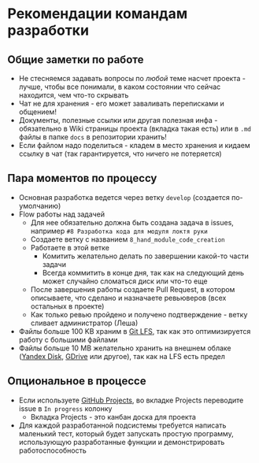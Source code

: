 # Рекомендации командам разработки 

## Общие заметки по работе

- Не стесняемся задавать вопросы по *любой* теме насчет проекта - лучше, чтобы все понимали, в каком состоянии что сейчас находится, чем что-то скрывать
- Чат не для хранения - его может заваливать переписками и общением!
- Документы, полезные ссылки или другая полезная инфа - обязательно в Wiki страницы проекта (вкладка такая есть) или в `.md` файлы в папке `docs` в репозитории хранить!
- Если файлом надо поделиться - кладем в место хранения и кидаем ссылку в чат (так гарантируется, что ничего не потеряется)

## Пара моментов по процессу

- Основная разработка ведется через ветку `develop` (создается по-умолчанию)
- Flow работы над задачей
  - Для нее обязательно должна быть создана задача в issues, например `#8 Разработка кода для модуля локтя руки`  
  - Создаете ветку с названием `8_hand_module_code_creation`
  - Работаете в этой ветке
    - Комитить желательно делать по завершении какой-то части задачи
    - Всегда коммитить в конце дня, так как на следующий день может случайно сломаться диск или что-то еще
  - После завершения работы создаете Pull Request, в котором описываете, что сделано и назначаете ревьюверов (всех остальных в проекте)
  - Как только ревью пройдено и получено подтверждение - ветку сливает администратор (Леша)
- Файлы больше 100 KB храним в [Git LFS](https://git-lfs.github.com/), так как это оптимизируется работу с большими файлами
- Файлы больше 10 MB желательно хранить на внешнем облаке ([Yandex Disk](https://disk.yandex.ru/), [GDrive](https://www.google.com/intl/ru_ru/drive/) или другое), так как на LFS есть предел

## Опциональное в процессе

- Если используете [GitHub Projects](https://docs.github.com/en/issues/planning-and-tracking-with-projects/learning-about-projects/about-projects), во вкладке Projects переводите issue в `In progress` колонку
  - Вкладка Projects - это канбан доска для проекта
- Для каждой разработанной подсистемы требуется написать маленький тест, который будет запускать простую программу, использующую разработанные функции и демонстрировать работоспособность
